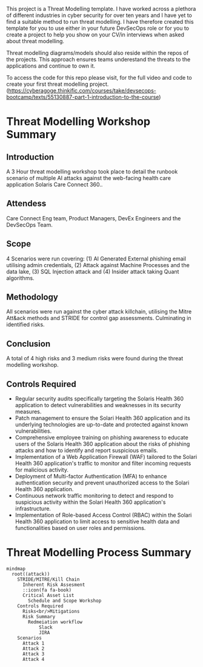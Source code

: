 This project is a Threat Modelling template. I have worked across a plethora of different industries in cyber security for over ten years and I have yet to find a suitable method to run threat modelling. I have therefore created this template for you to use either in your future DevSecOps role or for you to create a project to help you show on your CV/in interviews when asked about threat modelling. 

Threat modelling diagrams/models should also reside within the repos of the projects. This approach ensures teams underestand the threats to the applications and continue to own it.

To access the code for this repo please visit, for the full video and code to create your first threat modelling project. (https://cyberagoge.thinkific.com/courses/take/devsecops-bootcamp/texts/55130887-part-1-introduction-to-the-course)


# Threat Modelling Workshop Summary

## Introduction
A 3 Hour threat modelling workshop took place to detail the runbook scenario of multiple AI attacks against the web-facing health care application Solaris Care Connect 360..

## Attendess
Care Connect Eng team, Product Managers, DevEx Engineers and the DevSecOps Team.

## Scope
4 Scenarios were run covering: (1) AI Generated External phishing email utilising admin credentials, (2) Attack against Machine Processes and the data lake, (3) SQL Injection attack and (4) Insider attack taking Quant algorithms.

## Methodology
All scenarios were run against the cyber attack killchain, utilising the Mitre Att&ack methods and STRIDE for control gap assessments. Culminating in identified risks. 

## Conclusion
A total of 4 high risks and 3 medium risks were found during the threat modelling workshop.

## Controls Required

- Regular security audits specifically targeting the Solaris Health 360 application to detect vulnerabilities and weaknesses in its security measures.
- Patch management to ensure the Solari Health 360 application and its underlying technologies are up-to-date and protected against known vulnerabilities.
- Comprehensive employee training on phishing awareness to educate users of the Solaris Health 360 application about the risks of phishing attacks and how to identify and report suspicious emails.
- Implementation of a Web Application Firewall (WAF) tailored to the Solari Health 360 application's traffic to monitor and filter incoming requests for malicious activity.
- Deployment of Multi-factor Authentication (MFA) to enhance authentication security and prevent unauthorized access to the Solari Health 360 application.
- Continuous network traffic monitoring to detect and respond to suspicious activity within the Solari Health 360 application's infrastructure.
- Implementation of Role-based Access Control (RBAC) within the Solari Health 360 application to limit access to sensitive health data and functionalities based on user roles and permissions.

# Threat Modelling Process Summary

```mermaid
mindmap
  root((attack))
    STRIDE/MITRE/Kill Chain
      Inherent Risk Assesment
      ::icon(fa fa-book)
      Critical Asset List
        Schedule and Scope Workshop
    Controls Required
      Risks<br/>Mitigations
      Risk Summary
        Redmeiation workflow
            Slack
            JIRA 
    Scenarios
      Attack 1
      Attack 2
      Attack 3
      Attack 4

